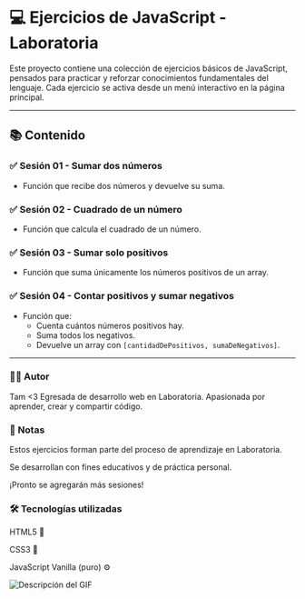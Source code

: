 # 💻 Ejercicios de JavaScript - Laboratoria

Este proyecto contiene una colección de ejercicios básicos de JavaScript, pensados para practicar y reforzar conocimientos fundamentales del lenguaje. Cada ejercicio se activa desde un menú interactivo en la página principal.

---

## 📚 Contenido

### ✅ Sesión 01 - Sumar dos números

- Función que recibe dos números y devuelve su suma.

### ✅ Sesión 02 - Cuadrado de un número

- Función que calcula el cuadrado de un número.

### ✅ Sesión 03 - Sumar solo positivos

- Función que suma únicamente los números positivos de un array.

### ✅ Sesión 04 - Contar positivos y sumar negativos

- Función que:
  - Cuenta cuántos números positivos hay.
  - Suma todos los negativos.
  - Devuelve un array con `[cantidadDePositivos, sumaDeNegativos]`.

---

### 👩‍💻 Autor

Tam <3
Egresada de desarrollo web en Laboratoria.
Apasionada por aprender, crear y compartir código.

### 📝 Notas

Estos ejercicios forman parte del proceso de aprendizaje en Laboratoria.

Se desarrollan con fines educativos y de práctica personal.

¡Pronto se agregarán más sesiones!

### 🛠 Tecnologías utilizadas

HTML5 📄

CSS3 🎨

JavaScript Vanilla (puro) ⚙️

![Descripción del GIF](https://media2.giphy.com/media/v1.Y2lkPTc5MGI3NjExam8zaTd2d2NwdzdoOTBoOThocHd6MGVjcXd3d2gwZ2J4c29uZGxoeCZlcD12MV9pbnRlcm5hbF9naWZfYnlfaWQmY3Q9Zw/13HgwGsXF0aiGY/giphy.gif)
